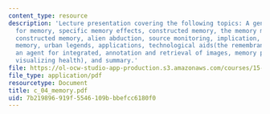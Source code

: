 ```yaml
---
content_type: resource
description: 'Lecture presentation covering the following topics: A general framework
  for memory, specific memory effects, constructed memory, the memory myth, evidence,
  constructed memory, alien abduction, source monitoring, implication, organizational
  memory, urban legends, applications, technological aids(the remembrance agent, ARIA:
  an agent for integrated, annotation and retrieval of images, memory prosthesis,
  visualizing health), and summary.'
file: https://ol-ocw-studio-app-production.s3.amazonaws.com/courses/15-301-managerial-psychology-laboratory-fall-2004/7b219896919f5546109bbbefcc6180f0_c_04_memory.pdf
file_type: application/pdf
resourcetype: Document
title: c_04_memory.pdf
uid: 7b219896-919f-5546-109b-bbefcc6180f0
---
```

